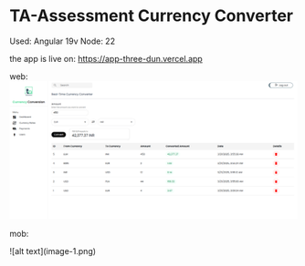 # TA-Assessment Currency Converter

Used: Angular 19v
Node: 22

the app is live on: https://app-three-dun.vercel.app

web: 
![alt text](image.png)

mob:

<div>
![alt text](image-1.png)
</div>
